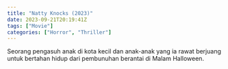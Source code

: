 ```yaml
---
title: "Natty Knocks (2023)"
date: 2023-09-21T20:19:41Z
tags: ["Movie"]
categories: ["Horror", "Thriller"]
---
```


Seorang pengasuh anak di kota kecil dan anak-anak yang ia rawat berjuang untuk bertahan hidup dari pembunuhan berantai di Malam Halloween.

<mux-player stream-type="on-demand"
  src="https://kp3d-my.sharepoint.com/personal/ryoo_kp3d_onmicrosoft_com/_layouts/15/download.aspx?share=EVZeZcwc-c9FsIT1TH7IiwMB_oWaIZsMBkQ_0FWcm6abuA" metadata-video-title="Natty Knocks (2023)" prefer-playback="mse" controls>
  </mux-player>
  
  
  <script src="https://cdn.jsdelivr.net/npm/@mux/mux-player"></script>
  
 <script id="R3O5dTMqMxyxMbt18oUOgCR3BsZqhplgP002MGSrqIe8" type="application/ld+json">
 {
  "@context": "https://schema.org/",
  "@type": "VideoObject",
  "name": "Natty Knocks (2023)",
  "contentUrl": "https://stream.mux.com/vvtaohani02SLS6UWPfEqwUyMf00GOtVHijnUViIbeHhA.m3u8",
  "thumbnailUrl": "https://www.themoviedb.org/t/p/original/5TA3AmwWKasVMRFGXZk0gRv2Oz6.jpg?width=314&fit_mode=preserve&time=25",
  "uploadDate": "2023-09-21T20:19:41Z",
}

</script>